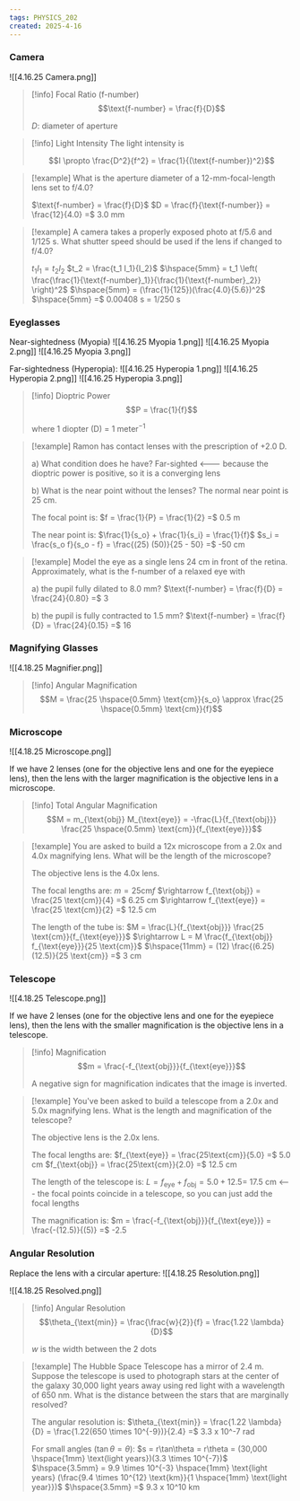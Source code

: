 ```yaml
---
tags: PHYSICS_202
created: 2025-4-16
---
```


### Camera

![[4.16.25 Camera.png]]

> [!info] Focal Ratio (f-number)
> $$\text{f-number} = \frac{f}{D}$$
> 
> $D$: diameter of aperture

> [!info] Light Intensity
> The light intensity is
> 
> $$I \propto \frac{D^2}{f^2} = \frac{1}{(\text{f-number})^2}$$

> [!example]
> What is the aperture diameter of a 12-mm-focal-length lens set to f/4.0?
> 
> $\text{f-number} = \frac{f}{D}$
> $D = \frac{f}{\text{f-number}} = \frac{12}{4.0} =$ 3.0 mm

> [!example]
> A camera takes a properly exposed photo at f/5.6 and 1/125 s. What shutter speed should be used if the lens if changed to f/4.0?
> 
> $t_1 I_1 = t_2 I_2$
> $t_2 = \frac{t_1 I_1}{I_2}$
> $\hspace{5mm} = t_1 \left( \frac{\frac{1}{\text{f-number}_1}}{\frac{1}{\text{f-number}_2}} \right)^2$
> $\hspace{5mm} = (\frac{1}{125})(\frac{4.0}{5.6})^2$
> $\hspace{5mm} =$ 0.00408 s = 1/250 s

### Eyeglasses

Near-sightedness (Myopia)
![[4.16.25 Myopia 1.png]]
![[4.16.25 Myopia 2.png]]
![[4.16.25 Myopia 3.png]]

Far-sightedness (Hyperopia):
![[4.16.25 Hyperopia 1.png]]
![[4.16.25 Hyperopia 2.png]]
![[4.16.25 Hyperopia 3.png]]

> [!info] Dioptric Power
> $$P = \frac{1}{f}$$
> 
> where 1 diopter (D) = 1 meter$^{-1}$

> [!example]
> Ramon has contact lenses with the prescription of +2.0 D.
> 
> a) What condition does he have?
> Far-sighted <--- because the dioptric power is positive, so it is a converging lens
> 
> b) What is the near point without the lenses?
> The normal near point is 25 cm.
> 
> The focal point is:
> $f = \frac{1}{P} = \frac{1}{2} =$ 0.5 m
> 
> The near point is:
> $\frac{1}{s_o} + \frac{1}{s_i} = \frac{1}{f}$
> $s_i = \frac{s_o f}{s_o - f} = \frac{(25) (50)}{25 - 50} =$ -50 cm

> [!example]
> Model the eye as a single lens 24 cm in front of the retina. Approximately, what is the f-number of a relaxed eye with
> 
> a) the pupil fully dilated to 8.0 mm?
> $\text{f-number} = \frac{f}{D} = \frac{24}{0.80} =$ 3
> 
> b) the pupil is fully contracted to 1.5 mm?
> $\text{f-number} = \frac{f}{D} = \frac{24}{0.15} =$ 16

### Magnifying Glasses

![[4.18.25 Magnifier.png]]

> [!info] Angular Magnification
> $$M = \frac{25 \hspace{0.5mm} \text{cm}}{s_o} \approx \frac{25 \hspace{0.5mm} \text{cm}}{f}$$

### Microscope

![[4.18.25 Microscope.png]]

If we have 2 lenses (one for the objective lens and one for the eyepiece lens), then the lens with the larger magnification is the objective lens in a microscope.

> [!info] Total Angular Magnification
> $$M = m_{\text{obj}} M_{\text{eye}} = -\frac{L}{f_{\text{obj}}} \frac{25 \hspace{0.5mm} \text{cm}}{f_{\text{eye}}}$$

> [!example]
> You are asked to build a 12x microscope from a 2.0x and 4.0x magnifying lens. What will be the length of the microscope?
> 
> The objective lens is the 4.0x lens.
> 
> The focal lengths are:
> $m = {25 \text{cm}}{f}$
> $\rightarrow f_{\text{obj}} = \frac{25 \text{cm}}{4} =$ 6.25 cm
> $\rightarrow f_{\text{eye}} = \frac{25 \text{cm}}{2} =$ 12.5 cm
> 
> The length of the tube is:
> $M = \frac{L}{f_{\text{obj}}} \frac{25 \text{cm}}{f_{\text{eye}}}$
> $\rightarrow L = M \frac{f_{\text{obj}} f_{\text{eye}}}{25 \text{cm}}$
> $\hspace{11mm} = (12) \frac{(6.25)(12.5)}{25 \text{cm}} =$ 3 cm

### Telescope

![[4.18.25 Telescope.png]]

If we have 2 lenses (one for the objective lens and one for the eyepiece lens), then the lens with the smaller magnification is the objective lens in a telescope.

> [!info] Magnification
> $$m = \frac{-f_{\text{obj}}}{f_{\text{eye}}}$$
> 
> A negative sign for magnification indicates that the image is inverted.

> [!example]
> You've been asked to build a telescope from a 2.0x and 5.0x magnifying lens. What is the length and magnification of the telescope?
> 
> The objective lens is the 2.0x lens.
> 
> The focal lengths are:
> $f_{\text{eye}} = \frac{25\text{cm}}{5.0} =$ 5.0 cm
> $f_{\text{obj}} = \frac{25\text{cm}}{2.0} =$ 12.5 cm
> 
> The length of the telescope is:
> $L = f_{\text{eye}} + f_{\text{obj}} = 5.0 + 12.5 =$ 17.5 cm <--- the focal points coincide in a telescope, so you can just add the focal lengths
> 
> The magnification is:
> $m = \frac{-f_{\text{obj}}}{f_{\text{eye}}} = \frac{-(12.5)}{(5)} =$ -2.5

### Angular Resolution

Replace the lens with a circular aperture:
![[4.18.25 Resolution.png]]

![[4.18.25 Resolved.png]]

> [!info] Angular Resolution
> $$\theta_{\text{min}} = \frac{\frac{w}{2}}{f} = \frac{1.22 \lambda}{D}$$
> 
> $w$ is the width between the 2 dots

> [!example]
> The Hubble Space Telescope has a mirror of 2.4 m. Suppose the telescope is used to photograph stars at the center of the galaxy 30,000 light years away using red light with a wavelength of 650 nm. What is the distance between the stars that are marginally resolved?
> 
> The angular resolution is:
> $\theta_{\text{min}} = \frac{1.22 \lambda}{D} = \frac{1.22(650 \times 10^{-9})}{2.4} =$ 3.3 x 10^-7 rad
> 
> For small angles ($\tan\theta = \theta$):
> $s = r\tan\theta = r\theta = (30,000 \hspace{1mm} \text{light years})(3.3 \times 10^{-7})$
> $\hspace{3.5mm} = 9.9 \times 10^{-3} \hspace{1mm} \text{light years} (\frac{9.4 \times 10^{12} \text{km}}{1 \hspace{1mm} \text{light year}})$
> $\hspace{3.5mm} =$ 9.3 x 10^10 km